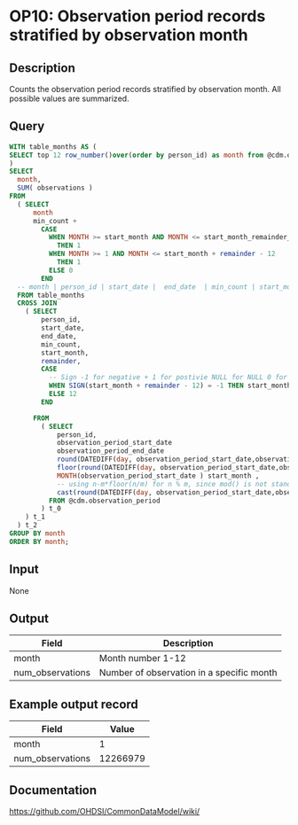<!---
Group:observation period
Name:OP10 Observation period records stratified by observation month
Author:Patrick Ryan
CDM Version: 5.3
-->

# OP10: Observation period records stratified by observation month

## Description
Counts the observation period records stratified by observation month. All possible values are summarized.

## Query
```sql
WITH table_months AS (
SELECT top 12 row_number()over(order by person_id) as month from @cdm.observation_period
)
SELECT
  month,
  SUM( observations )                                                     AS num_observations
FROM
  ( SELECT
      month                                                               AS month,
      min_count +
        CASE
          WHEN MONTH >= start_month AND MONTH <= start_month_remainder_check
            THEN 1
          WHEN MONTH >= 1 AND MONTH <= start_month + remainder - 12
            THEN 1
          ELSE 0
        END                                                                AS observations
  -- month | person_id | start_date |  end_date  | min_count | start_month | remainder     
  FROM table_months
  CROSS JOIN
    ( SELECT
        person_id,
        start_date,
        end_date,
        min_count,
        start_month,
        remainder,
        CASE
          -- Sign -1 for negative + 1 for postivie NULL for NULL 0 for 0
          WHEN SIGN(start_month + remainder - 12) = -1 THEN start_month + remainder
          ELSE 12
        END                                                                 AS start_month_remainder_check

      FROM
        ( SELECT
            person_id,
            observation_period_start_date                                                                AS start_date,
            observation_period_end_date                                                                  AS end_date,
            round(DATEDIFF(day, observation_period_start_date,observation_period_end_date ), 0 )            AS months /* number of complete years */ ,
            floor(round(DATEDIFF(day, observation_period_start_date,observation_period_end_date)/30,0)/12) AS min_count ,
            MONTH(observation_period_start_date ) start_month ,
			-- using n-m*floor(n/m) for n % m, since mod() is not standard on SQL Server and % is not standard on Oracle
			cast(round(DATEDIFF(day, observation_period_start_date,observation_period_end_date)/30,0) AS integer) - 12*floor(cast(round(DATEDIFF(day, observation_period_start_date,observation_period_end_date)/30,0) AS integer)/12) AS remainder
          FROM @cdm.observation_period
        ) t_0
    ) t_1
  ) t_2
GROUP BY month
ORDER BY month;
```

## Input

None

## Output

|  Field |  Description |
| --- | --- |
|  month |  Month number 1-12 |
|  num_observations |  Number of observation in a specific month |

## Example output record

| Field |  Value |
| --- | --- |
|  month |  1 |
|  num_observations |  12266979 |

## Documentation
https://github.com/OHDSI/CommonDataModel/wiki/
